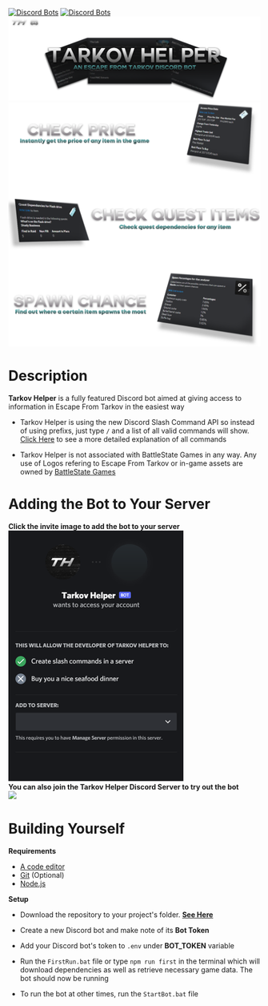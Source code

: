 [![Discord Bots](https://top.gg/api/widget/status/797600238449590334.svg)](https://top.gg/bot/797600238449590334) [![Discord Bots](https://top.gg/api/widget/servers/797600238449590334.svg)](https://top.gg/bot/797600238449590334)
![Tarkov Helper Banner](src/assets/Media/SecondBanner3000x1000.png)
![Commands Banner](src/assets/WikiImages/Commands.png)
# Description

**Tarkov Helper** is a fully featured Discord bot aimed at giving access to information in Escape From Tarkov in the easiest way

 - Tarkov Helper is using the new Discord Slash Command API so instead of using prefixs, just type `/` and a list of all valid commands will show. [Click Here](https://github.com/BetrixEdits/Tarkov-Helper/wiki/Commands) to see a more detailed explanation of all commands
 
 - Tarkov Helper is not associated with BattleState Games in any way. Any use of Logos refering to Escape From Tarkov or in-game assets are owned by [BattleState Games](https://www.battlestategames.com)
 

# Adding the Bot to Your Server
**Click the invite image to add the bot to your server**
<br>
[<img src="src/assets/Media/InviteScreen.png">](https://top.gg/bot/797600238449590334/invite/)
<br>
**You can also join the Tarkov Helper Discord Server to try out the bot**
<br>
[<img src="https://discordapp.com/api/guilds/797601083589001227/widget.png?style=banner2">](https://discord.gg/daTPNWes)

# Building Yourself

**Requirements**
- [A code editor](https://code.visualstudio.com/download)
- [Git](https://git-scm.com/downloads) (Optional)
- [Node.js](https://nodejs.org/en/) 

**Setup**
- Download the repository to your project's folder. [**See Here**](https://docs.github.com/en/github/creating-cloning-and-archiving-repositories/cloning-a-repository)

- Create a new Discord bot and make note of its **Bot Token**

 - Add your Discord bot's token to `.env` under **BOT_TOKEN** variable

- Run the `FirstRun.bat` file or type `npm run first` in the terminal which will download dependencies as well as retrieve necessary game data. The bot should now be running
- To run the bot at other times, run the `StartBot.bat` file
